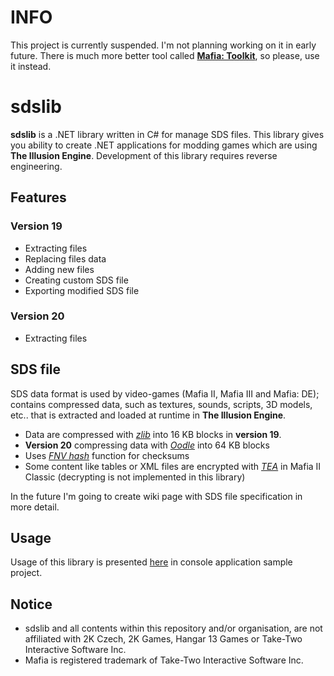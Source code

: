 # INFO
This project is currently suspended. I'm not planning working on it in early future. There is much more better tool called <a href="https://github.com/Greavesy1899/MafiaToolkit" target=_blank><b>Mafia: Toolkit</b></a>, so please, use it instead.

# sdslib
<b>sdslib</b> is a .NET library written in C# for manage SDS files. This library gives you ability to create .NET applications for modding games which are using <b>The Illusion Engine</b>. Development of this library requires reverse engineering.

## Features
### Version 19
* Extracting files
* Replacing files data
* Adding new files
* Creating custom SDS file
* Exporting modified SDS file

### Version 20
* Extracting files

## SDS file
SDS data format is used by video-games (Mafia II, Mafia III and Mafia: DE); contains compressed data, such as textures, sounds, scripts, 3D models, etc.. that is extracted and loaded at runtime in <b>The Illusion Engine</b>.

* Data are compressed with <a href="https://www.zlib.net/" target=_blank><i>zlib</i></a> into 16 KB blocks in <b>version 19</b>.
* <b>Version 20</b> compressing data with <a href="http://www.radgametools.com/oodlecompressors.htm" target=_blank><i>Oodle</i></a> into 64 KB blocks
* Uses <a href="https://en.wikipedia.org/wiki/Fowler%E2%80%93Noll%E2%80%93Vo_hash_function" target=_blank><i>FNV hash</i></a> function for checksums
* Some content like tables or XML files are encrypted with <a href="https://en.wikipedia.org/wiki/Tiny_Encryption_Algorithm" target=_blank><i>TEA</i></a> in Mafia II Classic (decrypting is not implemented in this library)

In the future I'm going to create wiki page with SDS file specification in more detail.

## Usage
Usage of this library is presented <a href="https://github.com/Mettak/sdslib/tree/master/sdslib.ConsoleAppSample" target=_blank>here</a> in console application sample project.

## Notice
* sdslib and all contents within this repository and/or organisation, are not affiliated with 2K Czech, 2K Games, Hangar 13 Games or Take-Two Interactive Software Inc.
* Mafia is registered trademark of Take-Two Interactive Software Inc.
